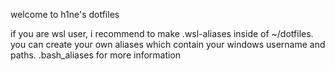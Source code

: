 welcome to h1ne's dotfiles

if you are wsl user, i recommend to make .wsl-aliases inside of ~/dotfiles. you can create your own aliases which contain your windows username and paths. .bash_aliases for more information
